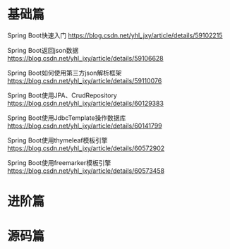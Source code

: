 # 基础篇

Spring Boot快速入门 https://blog.csdn.net/yhl_jxy/article/details/59102215

Spring Boot返回json数据 https://blog.csdn.net/yhl_jxy/article/details/59106628

Spring Boot如何使用第三方json解析框架 https://blog.csdn.net/yhl_jxy/article/details/59110076

Spring Boot使用JPA、CrudRepository https://blog.csdn.net/yhl_jxy/article/details/60129383

Spring Boot使用JdbcTemplate操作数据库 https://blog.csdn.net/yhl_jxy/article/details/60141799

Spring Boot使用thymeleaf模板引擎 https://blog.csdn.net/yhl_jxy/article/details/60572902

Spring Boot使用freemarker模板引擎 https://blog.csdn.net/yhl_jxy/article/details/60573458

# 进阶篇


# 源码篇
